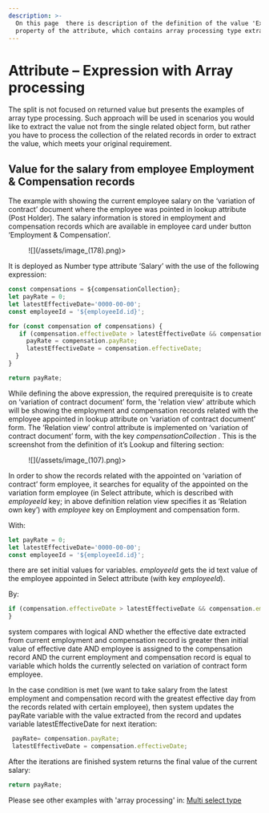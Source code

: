 ```yaml
---
description: >-
  On this page  there is description of the definition of the value 'Expression'
  property of the attribute, which contains array processing type extraction.
---
```


# Attribute – Expression with Array processing

The split is not focused on returned value but presents the examples of array type processing. Such approach will be used in scenarios you would like to extract the value not from the single related object form, but rather you have to process the collection of the related records in order to extract the value, which meets your original requirement.

## Value for the salary from employee Employment & Compensation records&#x20;

The example with showing the current employee salary on the ‘variation of contract’ document where the employee was pointed in lookup attribute (Post Holder). The salary information is stored in employment and compensation records which are available in employee card under button ‘Employment & Compensation’.

<figure>![](/assets/image_(178).png)><figcaption></figcaption></figure>

It is deployed as Number type attribute ‘Salary’ with the use of the following expression:

```js
const compensations = ${compensationCollection};
let payRate = 0;
let latestEffectiveDate='0000-00-00';
const employeeId = '${employeeId.id}'; 

for (const compensation of compensations) {
   if (compensation.effectiveDate > latestEffectiveDate && compensation.employee && compensation.employee.id === employeeId) {
     payRate = compensation.payRate;
     latestEffectiveDate = compensation.effectiveDate;
  }
}

return payRate;
 ```

While defining the above expression, the required prerequisite is to create on ‘variation of contract document’ form, the 'relation view' attribute which will be showing the employment and compensation records related with the employee appointed in lookup attribute on ‘variation of contract document’ form. The ‘Relation view’ control attribute is implemented on ‘variation of contract document’ form, with the key _compensationCollection ._ This is the screenshot from the definition of it’s Lookup and filtering section:

<figure>![](/assets/image_(107).png)><figcaption></figcaption></figure>

In order to show the records related with the appointed on ‘variation of contract’ form employee, it searches for equality of the appointed on the variation form employee (in Select attribute, which is described with _employeeId_ key; in above definition relation view specifies it as ‘Relation own key’) with _employee_ key on Employment and compensation form.

With:

```javascript
let payRate = 0;
let latestEffectiveDate='0000-00-00';
const employeeId = '${employeeId.id}'; 
```

there are set initial values for variables. _employeeId_ gets the id text value of the employee appointed in Select attribute (with key _employeeId_).

By:

```javascript
if (compensation.effectiveDate > latestEffectiveDate && compensation.employee && compensation.employee.id === employeeId) {
}
```

system compares with logical AND whether the effective date extracted from current employment and compensation record is greater then initial value of effective date AND employee is assigned to the compensation record AND the current employment and compensation record is equal to variable which holds the currently selected on variation of contract form employee. &#x20;

In the case condition is met (we want to take salary from the latest employment and compensation record with the greatest effective day from the records related with certain employee), then system updates the payRate variable with the value extracted from the record and updates variable latestEffectiveDate for next iteration:

```javascript
 payRate= compensation.payRate;
 latestEffectiveDate = compensation.effectiveDate;
```

After the iterations are finished system returns the final value of the current salary:

```javascript
return payRate;
```



Please see other examples with 'array processing' in: [Multi select type](attribute-default-value-expression#multi-select-type "mention")&#x20;
